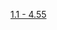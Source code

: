 [1.1 - 4.55](https://www.bilibili.com/video/BV17V4y1j7xG/?spm_id_from=333.788.recommend_more_video.0&vd_source=c801aa3fac0e6e97b0df71f74a8b25bd&__readwiseLocation=)
